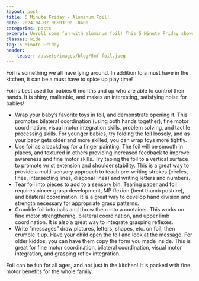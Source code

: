 ```yaml
---
layout: post
title: 5 Minute Friday - Aluminum Foil!
date: 2024-04-07 08:03:00 -0400
categories: posts
excerpt: Unroll some fun with aluminum foil! This 5 Minute Friday shows how this kitchen staple boosts fine motor skills, bilateral coordination, and sensory processing for babies and kids. Get ready for creative, beneficial play!
classes: wide
tag: 5 Minute Friday
header:
    teaser: /assets/images/blog/5mf-foil.jpeg
---
```



Foil is something we all have lying around.  In addition to a must have in the kitchen, it can be a must have to spice up play time!  

Foil is best used for babies 6 months and up who are able to control their hands.  It is shiny, malleable, and makes an interesting, satisfying noise for babies!

- Wrap your baby’s favorite toys in foil, and demonstrate opening it.  This promotes bilateral coordination (using both hands together), fine motor coordination, visual motor integration skills, problem solving, and tactile processing skills.  For younger babies, try folding the foil loosely, and as your baby gets older and more skilled, you can wrap toys more tightly.
- Use foil as a backdrop for a finger painting.  The foil will be smooth in places, and textured in others providing increased feedback to improve awareness and fine motor skills.  Try taping the foil to a vertical surface to promote wrist extension and shoulder stability.  This is a great way to provide a multi-sensory approach to teach pre-writing strokes (circles, lines, intersecting lines, diagonal lines) and writing letters and numbers.
- Tear foil into pieces to add to a sensory bin.  Tearing paper and foil requires pincer grasp development, MP flexion (bent thumb posture), and bilateral coordination.  It is a great way to develop hand division and strength necessary for appropriate grasp patterns.
- Crumble foil into balls and throw them into a container.  This works on fine motor strengthening, bilateral coordination, and upper limb coordination.   It is also a great way to integrate grasping reflexes.
- Write “messages” draw pictures, letters, shapes, etc. on foil, then crumble it up.  Have your child open the foil and look at the message.  For older kiddos, you can have them copy the form you made inside.  This is great for fine motor coordination, bilateral coordination, visual motor integration, and grasping reflex integration.

Foil can be fun for all ages, and not just in the kitchen!  It is packed with fine motor benefits for the whole family.


